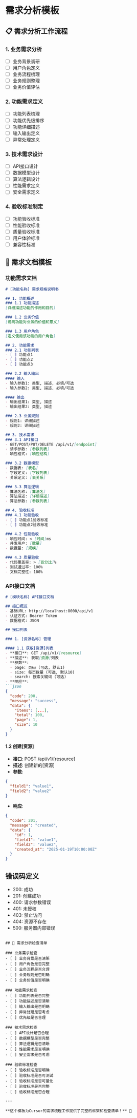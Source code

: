 # 需求分析模板

## 📋 需求分析工作流程

### 1. 业务需求分析
- [ ] 业务背景调研
- [ ] 用户角色定义
- [ ] 业务流程梳理
- [ ] 业务规则整理
- [ ] 业务价值评估

### 2. 功能需求定义
- [ ] 功能列表梳理
- [ ] 功能优先级排序
- [ ] 功能详细描述
- [ ] 输入输出定义
- [ ] 异常处理定义

### 3. 技术需求设计
- [ ] API接口设计
- [ ] 数据模型设计
- [ ] 算法逻辑设计
- [ ] 性能需求定义
- [ ] 安全需求定义

### 4. 验收标准制定
- [ ] 功能验收标准
- [ ] 性能验收标准
- [ ] 质量验收标准
- [ ] 用户体验标准
- [ ] 兼容性标准

## 📝 需求文档模板

### 功能需求文档
```markdown
# [功能名称] 需求规格说明书

## 1. 功能概述
### 1.1 功能描述
[详细描述功能的作用和目的]

### 1.2 业务价值
[说明功能对业务的价值和意义]

### 1.3 用户角色
[定义使用该功能的用户角色]

## 2. 功能需求
### 2.1 功能列表
- [ ] 功能点1
- [ ] 功能点2
- [ ] 功能点3

### 2.2 输入输出
#### 输入
- 输入参数1: 类型, 描述, 必填/可选
- 输入参数2: 类型, 描述, 必填/可选

#### 输出
- 输出结果1: 类型, 描述
- 输出结果2: 类型, 描述

### 2.3 业务规则
- 规则1: 详细描述
- 规则2: 详细描述

## 3. 技术需求
### 3.1 API接口
- GET/POST/PUT/DELETE /api/v1/[endpoint]
- 请求参数: [参数列表]
- 响应格式: [响应结构]

### 3.2 数据模型
- 数据表: [表名]
- 字段定义: [字段列表]
- 关系定义: [表关系]

### 3.3 算法逻辑
- 算法名称: [算法名]
- 算法描述: [详细描述]
- 算法参数: [参数列表]

## 4. 验收标准
### 4.1 功能验收
- [ ] 功能点1验收标准
- [ ] 功能点2验收标准

### 4.2 性能验收
- 响应时间: < [时间]ms
- 并发用户: [数量]
- 数据量: [规模]

### 4.3 质量验收
- 代码覆盖率: > [百分比]%
- 测试通过率: 100%
- 文档完整性: 100%
```

### API接口文档
```markdown
# [模块名称] API接口文档

## 接口概览
- 基础URL: http://localhost:8000/api/v1
- 认证方式: Bearer Token
- 数据格式: JSON

## 接口列表

### 1. [资源名称] 管理

#### 1.1 获取[资源]列表
- **接口**: GET /api/v1/[resource]
- **描述**: 获取[资源]列表
- **参数**:
  - page: 页码 (可选, 默认1)
  - size: 每页数量 (可选, 默认10)
  - search: 搜索关键词 (可选)
- **响应**:
```json
{
  "code": 200,
  "message": "success",
  "data": {
    "items": [...],
    "total": 100,
    "page": 1,
    "size": 10
  }
}
```

#### 1.2 创建[资源]
- **接口**: POST /api/v1/[resource]
- **描述**: 创建新的[资源]
- **参数**:
```json
{
  "field1": "value1",
  "field2": "value2"
}
```
- **响应**:
```json
{
  "code": 201,
  "message": "created",
  "data": {
    "id": 1,
    "field1": "value1",
    "field2": "value2",
    "created_at": "2025-01-19T10:00:00Z"
  }
}
```

## 错误码定义
- 200: 成功
- 201: 创建成功
- 400: 请求参数错误
- 401: 未授权
- 403: 禁止访问
- 404: 资源不存在
- 500: 服务器内部错误
```

## 🎯 需求分析检查清单

### 业务需求检查
- [ ] 业务背景是否清晰
- [ ] 用户角色是否完整
- [ ] 业务流程是否合理
- [ ] 业务规则是否明确
- [ ] 业务价值是否明确

### 功能需求检查
- [ ] 功能列表是否完整
- [ ] 功能描述是否清晰
- [ ] 输入输出是否明确
- [ ] 异常处理是否考虑
- [ ] 优先级是否合理

### 技术需求检查
- [ ] API设计是否合理
- [ ] 数据模型是否完整
- [ ] 算法逻辑是否清晰
- [ ] 性能需求是否明确
- [ ] 安全需求是否考虑

### 验收标准检查
- [ ] 验收标准是否明确
- [ ] 验收标准是否可测试
- [ ] 验收标准是否可量化
- [ ] 验收标准是否完整
- [ ] 验收标准是否合理

---

**这个模板为Cursor的需求梳理工作提供了完整的框架和检查清单！** 🎉






